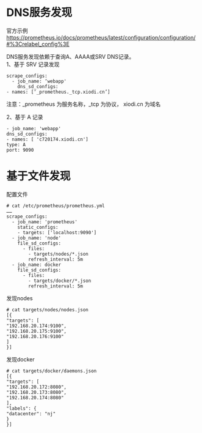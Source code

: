 DNS服务发现
===========
官方示例  
https://prometheus.io/docs/prometheus/latest/configuration/configuration/#%3Crelabel_config%3E  

DNS服务发现依赖于查询A、AAAA或SRV DNS记录。  
1、基于 SRV 记录发现  
```
scrape_configs:
  - job_name: ‘webapp'
    dns_sd_configs:
- names: [‘_prometheus._tcp.xiodi.cn’]
```  
注意：_prometheus 为服务名称，_tcp 为协议， xiodi.cn 为域名  

2、基于 A 记录  
```
- job_name: 'webapp'
dns_sd_configs:
- names: [ 'c720174.xiodi.cn']
type: A
port: 9090
```  



基于文件发现
===========  
配置文件  
```
# cat /etc/prometheus/prometheus.yml
……
scrape_configs:
  - job_name: 'prometheus'
    static_configs:
    - targets: ['localhost:9090']
  - job_name: 'node'
    file_sd_configs:
      - files:
        - targets/nodes/*.json
        refresh_interval: 5m
  - job_name: docker
    file_sd_configs:
      - files:
        - targets/docker/*.json
        refresh_interval: 5m
```  

发现nodes  
```
# cat targets/nodes/nodes.json
[{
"targets": [
"192.168.20.174:9100",
"192.168.20.175:9100",
"192.168.20.176:9100"
]
}]
```  
发现docker  
```
# cat targets/docker/daemons.json
[{
"targets": [
"192.168.20.172:8080",
"192.168.20.173:8080",
"192.168.20.174:8080"
],
"labels": {
"datacenter": "nj"
}
}]
```  
